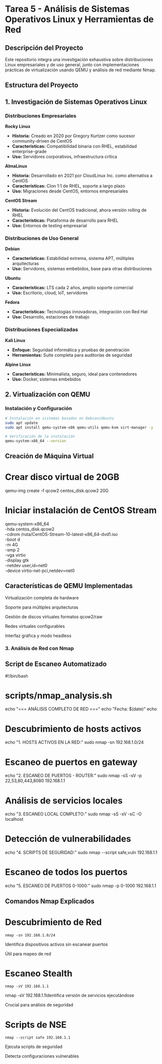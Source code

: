 # Tarea 5 - Análisis de Sistemas Operativos Linux y Herramientas de Red

## Descripción del Proyecto
Este repositorio integra una investigación exhaustiva sobre distribuciones Linux empresariales y de uso general, junto con implementaciones prácticas de virtualización usando QEMU y análisis de red mediante Nmap.

## Estructura del Proyecto


## 1. Investigación de Sistemas Operativos Linux

### Distribuciones Empresariales

**Rocky Linux**
- **Historia:** Creado en 2020 por Gregory Kurtzer como sucesor community-driven de CentOS
- **Características:** Compatibilidad binaria con RHEL, estabilidad enterprise-grade
- **Uso:** Servidores corporativos, infraestructura crítica

**AlmaLinux**
- **Historia:** Desarrollado en 2021 por CloudLinux Inc. como alternativa a CentOS
- **Características:** Clon 1:1 de RHEL, soporte a largo plazo
- **Uso:** Migraciones desde CentOS, entornos empresariales

**CentOS Stream**
- **Historia:** Evolución del CentOS tradicional, ahora versión rolling de RHEL
- **Características:** Plataforma de desarrollo para RHEL
- **Uso:** Entornos de testing empresarial

### Distribuciones de Uso General

**Debian**
- **Características:** Estabilidad extrema, sistema APT, múltiples arquitecturas
- **Uso:** Servidores, sistemas embebidos, base para otras distribuciones

**Ubuntu**
- **Características:** LTS cada 2 años, amplio soporte comercial
- **Uso:** Escritorio, cloud, IoT, servidores

**Fedora**
- **Características:** Tecnologías innovadoras, integración con Red Hat
- **Uso:** Desarrollo, estaciones de trabajo

### Distribuciones Especializadas

**Kali Linux**
- **Enfoque:** Seguridad informática y pruebas de penetración
- **Herramientas:** Suite completa para auditorías de seguridad

**Alpine Linux**
- **Características:** Minimalista, seguro, ideal para contenedores
- **Uso:** Docker, sistemas embebidos

## 2. Virtualización con QEMU

### Instalación y Configuración

```bash
# Instalación en sistemas basados en Debian/Ubuntu
sudo apt update
sudo apt install qemu-system-x86 qemu-utils qemu-kvm virt-manager -y

# Verificación de la instalación
qemu-system-x86_64 --version
```
## Creación de Máquina Virtual
# Crear disco virtual de 20GB
qemu-img create -f qcow2 centos_disk.qcow2 20G

# Iniciar instalación de CentOS Stream
qemu-system-x86_64 \
    -hda centos_disk.qcow2 \
    -cdrom /ruta/CentOS-Stream-10-latest-x86_64-dvd1.iso \
    -boot d \
    -m 4G \
    -smp 2 \
    -vga virtio \
    -display gtk \
    -netdev user,id=net0 \
    -device virtio-net-pci,netdev=net0
## Características de QEMU Implementadas
Virtualización completa de hardware

Soporte para múltiples arquitecturas

Gestión de discos virtuales formatos qcow2/raw

Redes virtuales configurables

Interfaz gráfica y modo headless
### 3. Análisis de Red con Nmap
## Script de Escaneo Automatizado
#!/bin/bash
# scripts/nmap_analysis.sh

echo "=== ANÁLISIS COMPLETO DE RED ==="
echo "Fecha: $(date)"
echo

# Descubrimiento de hosts activos
echo "1. HOSTS ACTIVOS EN LA RED:"
sudo nmap -sn 192.168.1.0/24

# Escaneo de puertos en gateway
echo "2. ESCANEO DE PUERTOS - ROUTER:"
sudo nmap -sS -sV -p 22,53,80,443,8080 192.168.1.1

# Análisis de servicios locales
echo "3. ESCANEO LOCAL COMPLETO:"
sudo nmap -sS -sV -sC -O localhost

# Detección de vulnerabilidades
echo "4. SCRIPTS DE SEGURIDAD:"
sudo nmap --script safe,vuln 192.168.1.1

# Escaneo de todos los puertos
echo "5. ESCANEO DE PUERTOS 0-1000:"
sudo nmap -p 0-1000 192.168.1.1
## Comandos Nmap Explicados
# Descubrimiento de Red
```
nmap -sn 192.168.1.0/24
```
Identifica dispositivos activos sin escanear puertos

Útil para mapeo de red

# Escaneo Stealth
```
nmap -sV 192.168.1.1
```
nmap -sV 192.168.1.1Identifica versión de servicios ejecutándose

Crucial para análisis de seguridad

# Scripts de NSE

```
nmap --script safe 192.168.1.1
```
Ejecuta scripts de seguridad

Detecta configuraciones vulnerables
